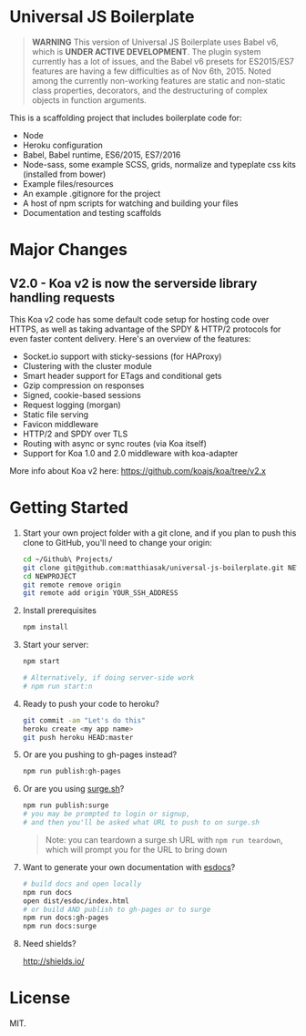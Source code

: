 # Universal JS Boilerplate

> **WARNING** This version of Universal JS Boilerplate uses Babel v6, which is **UNDER ACTIVE DEVELOPMENT**. The plugin system currently has a lot of issues, and the Babel v6 presets for ES2015/ES7 features are having a few difficulties as of Nov 6th, 2015. Noted among the currently non-working features are static and non-static class properties, decorators, and the destructuring of complex objects in function arguments.

This is a scaffolding project that includes boilerplate code for:

- Node
- Heroku configuration
- Babel, Babel runtime, ES6/2015, ES7/2016
- Node-sass, some example SCSS, grids, normalize and typeplate css kits (installed from bower)
- Example files/resources
- An example .gitignore for the project
- A host of npm scripts for watching and building your files
- Documentation and testing scaffolds

# Major Changes

## V2.0 - Koa v2 is now the serverside library handling requests

This Koa v2 code has some default code setup for hosting code over HTTPS, as well as taking advantage of the SPDY & HTTP/2 protocols for even faster content delivery. Here's an overview of the features:

* Socket.io support with sticky-sessions (for HAProxy)
* Clustering with the cluster module
* Smart header support for ETags and conditional gets
* Gzip compression on responses
* Signed, cookie-based sessions
* Request logging (morgan)
* Static file serving
* Favicon middleware
* HTTP/2 and SPDY over TLS
* Routing with async or sync routes (via Koa itself)
* Support for Koa 1.0 and 2.0 middleware with koa-adapter

More info about Koa v2 here: https://github.com/koajs/koa/tree/v2.x

# Getting Started

1. Start your own project folder with a git clone, and if you plan to push this clone to GitHub, you'll need to change your origin:

    ```sh
    cd ~/Github\ Projects/
    git clone git@github.com:matthiasak/universal-js-boilerplate.git NEWPROJECT
    cd NEWPROJECT
    git remote remove origin
    git remote add origin YOUR_SSH_ADDRESS
    ```

2. Install prerequisites

    ```sh
    npm install
    ```

3. Start your server:

    ```sh
    npm start

    # Alternatively, if doing server-side work
    # npm run start:n
    ```

4. Ready to push your code to heroku?

    ```sh
    git commit -am "Let's do this"
    heroku create <my app name>
    git push heroku HEAD:master
    ```

5. Or are you pushing to gh-pages instead?

    ```sh
    npm run publish:gh-pages
    ```

6. Or are you using [surge.sh](http://surge.sh)?

    ```sh
    npm run publish:surge
    # you may be prompted to login or signup,
    # and then you'll be asked what URL to push to on surge.sh
    ```

    > Note: you can teardown a surge.sh URL with `npm run teardown`, which will prompt you for the URL to bring down

7. Want to generate your own documentation with [esdocs](https://github.com/esdoc/esdoc)?

    ```sh
    # build docs and open locally
    npm run docs
    open dist/esdoc/index.html
    # or build AND publish to gh-pages or to surge
    npm run docs:gh-pages
    npm run docs:surge
    ```

8. Need shields?

    http://shields.io/

# License

MIT.
